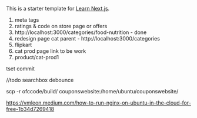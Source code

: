 This is a starter template for [Learn Next.js](https://nextjs.org/learn).






1. meta tags
2. ratings & code on store page or offers
3. http://localhost:3000/categories/food-nutrition - done
4. redesign page cat parent - http://localhost:3000/categories
5. flipkart
6. cat prod page link to be work
7. product/cat-prod1



tset commit

//todo searchbox debounce

scp -r ofccode/build/ couponswebsite:/home/ubuntu/couponswebsite/


https://vmleon.medium.com/how-to-run-nginx-on-ubuntu-in-the-cloud-for-free-1b34d7269418